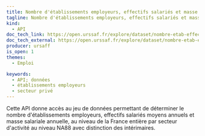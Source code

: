 ```yaml
---
title: Nombre d'établissements employeurs, effectifs salariés et masse salariale du secteur privé, France entière x NA88i (1998-2020)
tagline: Nombre d'établissements employeurs, effectifs salariés et masse salariale du secteur privé pour la France entière entre 1998 et 2020
kind:
  - API
doc_tech_link: https://open.urssaf.fr/explore/dataset/nombre-etab-effectifs-salaries-et-masse-salariale-secteur-prive-france-x-na88/api/
doc_tech_external: https://open.urssaf.fr/explore/dataset/nombre-etab-effectifs-salaries-et-masse-salariale-secteur-prive-france-x-na88/api/
producer: ursaff
is_open: 1
themes:
  - Emploi

keywords:
  - API; données
  - établissements employeurs
  - secteur privé
---
```


Cette API donne accès au jeu de données permettant de déterminer le nombre d'établissements employeurs, effectifs salariés moyens annuels et masse salariale annuelle, au niveau de la France entière par secteur d'activité au niveau NA88 avec distinction des intérimaires.
